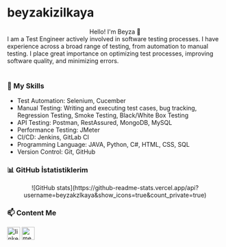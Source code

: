 # beyzakizilkaya
<div align="center">
   Hello! I'm Beyza 👋
   <br/>
<div align="left">
     I am a Test Engineer actively involved in software testing processes. I have experience across a broad range of testing, from automation to manual testing. I place great importance on optimizing test processes, improving software quality, and minimizing errors. 
</div>
  <br/>
   
<div align="left">
   <h3>🚀 My Skills</h3>
   <ul>
       <li>Test Automation: Selenium, Cucember</li>
       <li>Manual Testing: Writing and executing test cases, bug tracking, Regression Testing, Smoke Testing, Black/White Box Testing</li>
       <li>API Testing: Postman, RestAssured, MongoDB, MySQL</li>
       <li>Performance Testing: JMeter</li>
       <li>CI/CD: Jenkins, GitLab CI</li>
       <li>Programming Language: JAVA, Python, C#, HTML, CSS, SQL</li>
       <li>Version Control: Git, GitHub</li>
   </ul>  
</div>
<div align="left">
  <h3>📊 GitHub İstatistiklerim</h3>
</div>
  ![GitHub stats](https://github-readme-stats.vercel.app/api?username=beyzakzlkaya&show_icons=true&count_private=true)
  
 <div align="Left">
    <h3>📫 Content Me</h3> 
        <a href="https://www.linkedin.com/in/beyzakzlkya/" target="_blank"><img align="center" src="https://cdn-icons-png.flaticon.com/512/174/174857.png" alt="linkedin-profile" height="30" width="30"/></a>
  <a href="https://medium.com/@beyzakizilkaya" target="blank"><img align="center" src="https://www.webmasto.com/wp-content/uploads/2017/08/Medium-App-Icon-2017.png" alt="medium-profile" height="30" width="30" /></a>
 </div>


  


</div>
